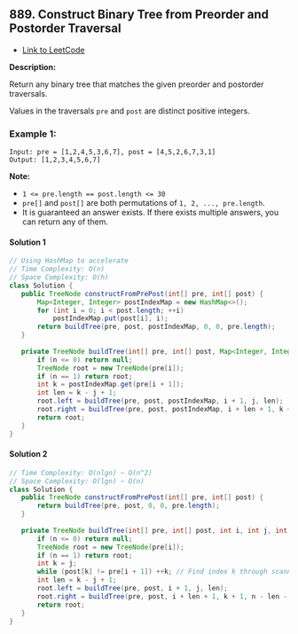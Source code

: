 ## 889. Construct Binary Tree from Preorder and Postorder Traversal

- [Link to LeetCode](https://leetcode.com/problems/construct-binary-tree-from-preorder-and-postorder-traversal/)

**Description:**



Return any binary tree that matches the given preorder and postorder traversals.

Values in the traversals `pre` and `post` are distinct positive integers.



<!-- tabs:start -->

### **Example 1:**

```
Input: pre = [1,2,4,5,3,6,7], post = [4,5,2,6,7,3,1]
Output: [1,2,3,4,5,6,7]
```

 

<!-- tabs:end -->



**Note:**

- `1 <= pre.length == post.length <= 30`
- `pre[]` and `post[]` are both permutations of `1, 2, ..., pre.length`.
- It is guaranteed an answer exists. If there exists multiple answers, you can return any of them.



<!-- tabs:start -->

#### **Solution 1**



```java
// Using HashMap to accelerate
// Time Complexity: O(n)
// Space Complexity: O(h)
class Solution {
   public TreeNode constructFromPrePost(int[] pre, int[] post) {
       Map<Integer, Integer> postIndexMap = new HashMap<>();
       for (int i = 0; i < post.length; ++i)
           postIndexMap.put(post[i], i);
       return buildTree(pre, post, postIndexMap, 0, 0, pre.length);
   }
  
   private TreeNode buildTree(int[] pre, int[] post, Map<Integer, Integer> postIndexMap, int i, int j, int n) {
       if (n <= 0) return null;
       TreeNode root = new TreeNode(pre[i]);
       if (n == 1) return root;
       int k = postIndexMap.get(pre[i + 1]);
       int len = k - j + 1;
       root.left = buildTree(pre, post, postIndexMap, i + 1, j, len);
       root.right = buildTree(pre, post, postIndexMap, i + len + 1, k + 1, n - len - 1);
       return root;
   }
}
```



#### **Solution 2**



```java
// Time Complexity: O(nlgn) ~ O(n^2)
// Space Complexity: O(lgn) ~ O(n)
class Solution {
   public TreeNode constructFromPrePost(int[] pre, int[] post) {
       return buildTree(pre, post, 0, 0, pre.length);
   }
  
   private TreeNode buildTree(int[] pre, int[] post, int i, int j, int n) {
       if (n <= 0) return null;
       TreeNode root = new TreeNode(pre[i]);
       if (n == 1) return root;
       int k = j;
       while (post[k] != pre[i + 1]) ++k; // Find index k through scanning the post array, O(n)
       int len = k - j + 1;
       root.left = buildTree(pre, post, i + 1, j, len);
       root.right = buildTree(pre, post, i + len + 1, k + 1, n - len - 1);
       return root;
   }
}
```



<!-- tabs:end -->



